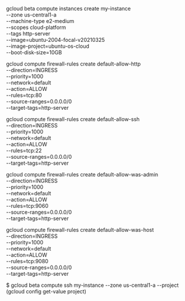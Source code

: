 gcloud beta compute instances create my-instance \
  --zone us-central1-a \
  --machine-type e2-medium \
  --scopes cloud-platform \
  --tags http-server \
  --image=ubuntu-2004-focal-v20210325 \
  --image-project=ubuntu-os-cloud \
  --boot-disk-size=10GB

gcloud compute firewall-rules create default-allow-http \
  --direction=INGRESS \
  --priority=1000 \
  --network=default \
  --action=ALLOW \
  --rules=tcp:80 \
  --source-ranges=0.0.0.0/0 \
  --target-tags=http-server

gcloud compute firewall-rules create default-allow-ssh \
  --direction=INGRESS \
  --priority=1000 \
  --network=default \
  --action=ALLOW \
  --rules=tcp:22 \
  --source-ranges=0.0.0.0/0 \
  --target-tags=http-server

gcloud compute firewall-rules create default-allow-was-admin \
  --direction=INGRESS \
  --priority=1000 \
  --network=default \
  --action=ALLOW \
  --rules=tcp:9060 \
  --source-ranges=0.0.0.0/0 \
  --target-tags=http-server

gcloud compute firewall-rules create default-allow-was-host \
  --direction=INGRESS \
  --priority=1000 \
  --network=default \
  --action=ALLOW \
  --rules=tcp:9080 \
  --source-ranges=0.0.0.0/0 \
  --target-tags=http-server

$ gcloud beta compute ssh my-instance --zone us-central1-a --project (gcloud config get-value project)
